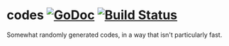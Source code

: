 # codes [![GoDoc](https://godoc.org/github.com/drichardson/codes?status.svg)](https://godoc.org/github.com/drichardson/codes) [![Build Status](https://travis-ci.org/drichardson/codes.svg)](https://travis-ci.org/drichardson/codes)

Somewhat randomly generated codes, in a way that isn't particularly fast.

